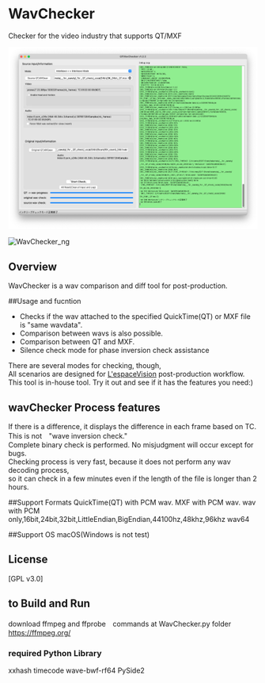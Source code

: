 # WavChecker
Checker for the video industry that supports QT/MXF

![WavChecker_ok](https://github.com/KengoSawa2/WavChecker/blob/main/ss/wavchecker_ok.png "WavChecker_ok")

![WavChecker_ng](https://github.com/KengoSawa2/WavChecker/blob/main/ss/wavchecker_ng.png "WavChecker_ng")

## Overview
WavChecker is a wav comparison and diff tool for post-production.

##Usage and fucntion



- Checks if the wav attached to the specified QuickTime(QT) or MXF file is "same wavdata".  
- Comparison between wavs is also possible.
- Comparison between QT and MXF.
- Silence check mode for phase inversion check assistance

There are several modes for checking, though,  
All scenarios are designed for [L'espaceVision](https://www.lespace.co.jp/) post-production workflow.  
This tool is in-house tool.
Try it out and see if it has the features you need:)

## wavChecker Process features
If there is a difference, it displays the difference in each frame based on TC.  
This is not　"wave inversion check."  
Complete binary check is performed. No misjudgment will occur except for bugs.  
Checking process is very fast, because it does not perform any wav decoding process,  
so it can check in a few minutes even if the length of the file is longer than 2 hours.  

##Support Formats
QuickTime(QT) with PCM wav.
MXF with PCM wav.
wav with PCM only,16bit,24bit,32bit,LittleEndian,BigEndian,44100hz,48khz,96khz
wav64

##Support OS
macOS(Windows is not test)

## License
[GPL v3.0]

## to Build and Run
download ffmpeg and ffprobe　commands at WavChecker.py folder
https://ffmpeg.org/

### required Python Library
xxhash
timecode
wave-bwf-rf64
PySide2
